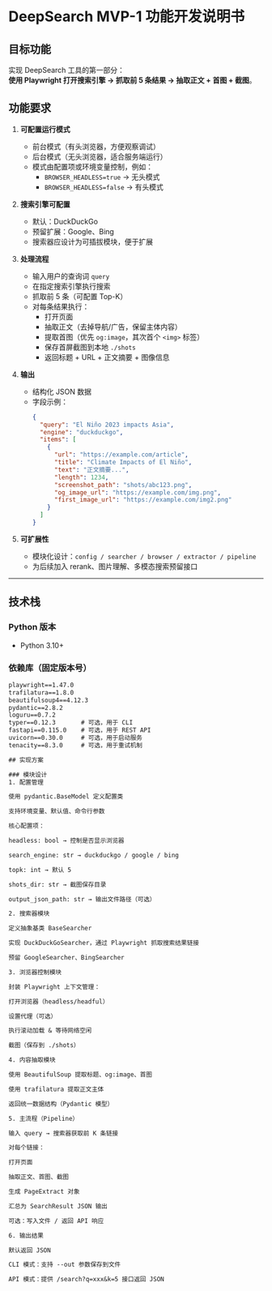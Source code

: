 # DeepSearch MVP-1 功能开发说明书

## 目标功能
实现 DeepSearch 工具的第一部分：  
**使用 Playwright 打开搜索引擎 → 抓取前 5 条结果 → 抽取正文 + 首图 + 截图**。

## 功能要求
1. **可配置运行模式**
   - 前台模式（有头浏览器，方便观察调试）
   - 后台模式（无头浏览器，适合服务端运行）
   - 模式由配置项或环境变量控制，例如：
     - `BROWSER_HEADLESS=true` → 无头模式
     - `BROWSER_HEADLESS=false` → 有头模式

2. **搜索引擎可配置**
   - 默认：DuckDuckGo
   - 预留扩展：Google、Bing
   - 搜索器应设计为可插拔模块，便于扩展

3. **处理流程**
   - 输入用户的查询词 `query`
   - 在指定搜索引擎执行搜索
   - 抓取前 5 条（可配置 Top-K）
   - 对每条结果执行：
     - 打开页面
     - 抽取正文（去掉导航/广告，保留主体内容）
     - 提取首图（优先 `og:image`，其次首个 `<img>` 标签）
     - 保存首屏截图到本地 `./shots`
     - 返回标题 + URL + 正文摘要 + 图像信息

4. **输出**
   - 结构化 JSON 数据
   - 字段示例：
     ```json
     {
       "query": "El Niño 2023 impacts Asia",
       "engine": "duckduckgo",
       "items": [
         {
           "url": "https://example.com/article",
           "title": "Climate Impacts of El Niño",
           "text": "正文摘要...",
           "length": 1234,
           "screenshot_path": "shots/abc123.png",
           "og_image_url": "https://example.com/img.png",
           "first_image_url": "https://example.com/img2.png"
         }
       ]
     }
     ```

5. **可扩展性**
   - 模块化设计：`config / searcher / browser / extractor / pipeline`
   - 为后续加入 rerank、图片理解、多模态搜索预留接口

---

## 技术栈

### Python 版本
- Python 3.10+

### 依赖库（固定版本号）
```txt
playwright==1.47.0
trafilatura==1.8.0
beautifulsoup4==4.12.3
pydantic==2.8.2
loguru==0.7.2
typer==0.12.3       # 可选，用于 CLI
fastapi==0.115.0    # 可选，用于 REST API
uvicorn==0.30.0     # 可选，用于启动服务
tenacity==8.3.0     # 可选，用于重试机制

## 实现方案

### 模块设计
1. 配置管理

使用 pydantic.BaseModel 定义配置类

支持环境变量、默认值、命令行参数

核心配置项：

headless: bool → 控制是否显示浏览器

search_engine: str → duckduckgo / google / bing

topk: int → 默认 5

shots_dir: str → 截图保存目录

output_json_path: str → 输出文件路径（可选）

2. 搜索器模块

定义抽象基类 BaseSearcher

实现 DuckDuckGoSearcher，通过 Playwright 抓取搜索结果链接

预留 GoogleSearcher、BingSearcher

3. 浏览器控制模块

封装 Playwright 上下文管理：

打开浏览器（headless/headful）

设置代理（可选）

执行滚动加载 & 等待网络空闲

截图（保存到 ./shots）

4. 内容抽取模块

使用 BeautifulSoup 提取标题、og:image、首图

使用 trafilatura 提取正文主体

返回统一数据结构（Pydantic 模型）

5. 主流程（Pipeline）

输入 query → 搜索器获取前 K 条链接

对每个链接：

打开页面

抽取正文、首图、截图

生成 PageExtract 对象

汇总为 SearchResult JSON 输出

可选：写入文件 / 返回 API 响应

6. 输出结果

默认返回 JSON

CLI 模式：支持 --out 参数保存到文件

API 模式：提供 /search?q=xxx&k=5 接口返回 JSON